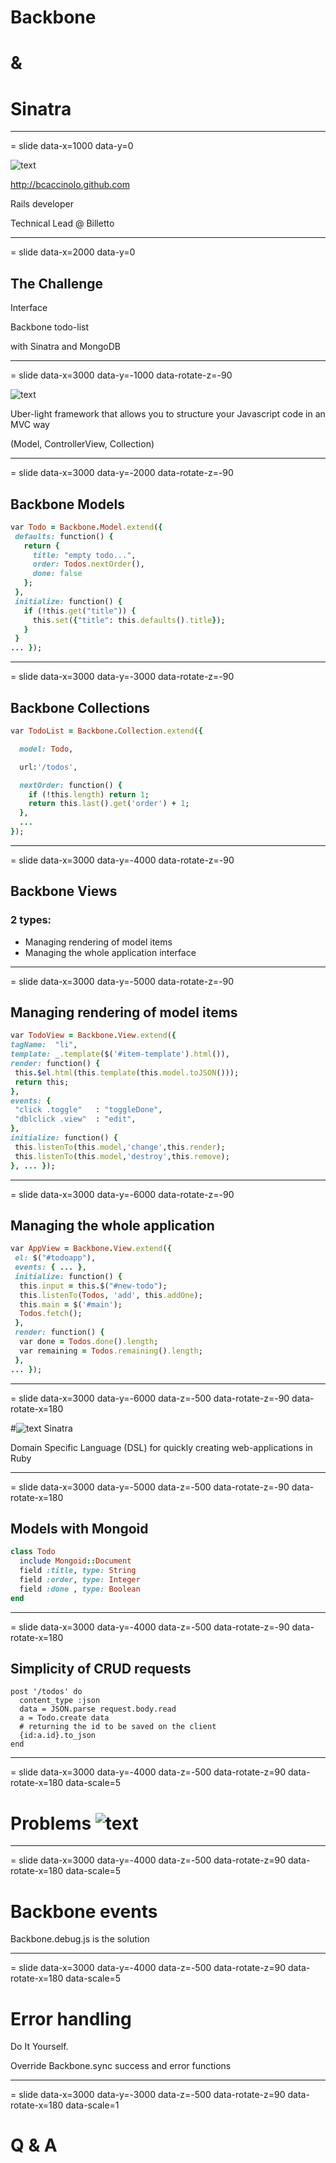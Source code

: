 # Backbone
# &
# Sinatra

---
= slide data-x=1000 data-y=0

![text](images/gravatar.jpeg)

http://bcaccinolo.github.com

Rails developer

Technical Lead @ Billetto

---
= slide data-x=2000 data-y=0

## The Challenge

Interface

Backbone todo-list

with Sinatra and MongoDB

---
= slide data-x=3000 data-y=-1000 data-rotate-z=-90

![text](images/backbone.png)

Uber-light framework that allows you to structure your Javascript code
in an MVC way

(Model, ControllerView, Collection)

---
= slide data-x=3000 data-y=-2000 data-rotate-z=-90

## Backbone Models

```ruby
var Todo = Backbone.Model.extend({
 defaults: function() {
   return {
     title: "empty todo...",
     order: Todos.nextOrder(),
     done: false
   };
 },
 initialize: function() {
   if (!this.get("title")) {
     this.set({"title": this.defaults().title});
   }
 }
... });
```

---
= slide data-x=3000 data-y=-3000 data-rotate-z=-90

## Backbone Collections

```ruby
var TodoList = Backbone.Collection.extend({

  model: Todo,

  url:'/todos',

  nextOrder: function() {
    if (!this.length) return 1;
    return this.last().get('order') + 1;
  },
  ...
});
```

---
= slide data-x=3000 data-y=-4000 data-rotate-z=-90

## Backbone Views
### 2 types:
 * Managing rendering of model items
 * Managing the whole application interface

---
= slide data-x=3000 data-y=-5000 data-rotate-z=-90

## Managing rendering of model items

```ruby
var TodoView = Backbone.View.extend({
tagName:  "li",
template: _.template($('#item-template').html()),
render: function() {
 this.$el.html(this.template(this.model.toJSON()));
 return this;
},
events: {
 "click .toggle"   : "toggleDone",
 "dblclick .view"  : "edit",
},
initialize: function() {
 this.listenTo(this.model,'change',this.render);
 this.listenTo(this.model,'destroy',this.remove);
}, ... });
```

---
= slide data-x=3000 data-y=-6000 data-rotate-z=-90

## Managing the whole application

```ruby
var AppView = Backbone.View.extend({
 el: $("#todoapp"),
 events: { ... },
 initialize: function() {
  this.input = this.$("#new-todo");
  this.listenTo(Todos, 'add', this.addOne);
  this.main = $('#main');
  Todos.fetch();
 },
 render: function() {
  var done = Todos.done().length;
  var remaining = Todos.remaining().length;
 },
... });
```

---
= slide data-x=3000 data-y=-6000 data-z=-500 data-rotate-z=-90 data-rotate-x=180

#![text](images/sinatra.png) Sinatra

Domain Specific Language (DSL) for quickly creating web-applications in Ruby

---
= slide data-x=3000 data-y=-5000 data-z=-500 data-rotate-z=-90 data-rotate-x=180


## Models with Mongoid

```ruby
class Todo
  include Mongoid::Document
  field :title, type: String
  field :order, type: Integer
  field :done , type: Boolean
end
```

---
= slide data-x=3000 data-y=-4000 data-z=-500 data-rotate-z=-90 data-rotate-x=180


## Simplicity of CRUD requests

```
post '/todos' do
  content_type :json
  data = JSON.parse request.body.read
  a = Todo.create data
  # returning the id to be saved on the client
  {id:a.id}.to_json
end
```

---
= slide data-x=3000 data-y=-4000 data-z=-500 data-rotate-z=90 data-rotate-x=180 data-scale=5

# Problems ![text](images/problem.png)

---
= slide data-x=3000 data-y=-4000 data-z=-500 data-rotate-z=90 data-rotate-x=180 data-scale=5

# Backbone events
 Backbone.debug.js is the solution

---
= slide data-x=3000 data-y=-4000 data-z=-500 data-rotate-z=90 data-rotate-x=180 data-scale=5

# Error handling

Do It Yourself.

Override Backbone.sync success and error functions

---
= slide data-x=3000 data-y=-3000 data-z=-500 data-rotate-z=90 data-rotate-x=180 data-scale=1

# Q & A

